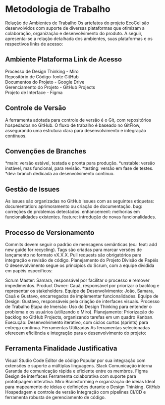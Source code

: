 # Metodologia de Trabalho
Relação de Ambientes de Trabalho
Os artefatos do projeto EcoCel são desenvolvidos com suporte de diversas plataformas que otimizam a colaboração, organização e desenvolvimento do produto. A seguir, apresenta-se a relação detalhada dos ambientes, suas plataformas e os respectivos links de acesso:

## Ambiente	Plataforma	Link de Acesso
Processo de Design Thinking	- Miro	
Repositório de Código-fonte	GitHub	
Documentos do Projeto	- Google Drive	
Gerenciamento do Projeto	- GitHub Projects	
Projeto de Interface - Figma	


## Controle de Versão
A ferramenta adotada para controle de versão é o Git, com repositórios hospedados no GitHub. O fluxo de trabalho é baseado no GitFlow, assegurando uma estrutura clara para desenvolvimento e integração contínuos.

## Convenções de Branches
*main: versão estável, testada e pronta para produção.
*unstable: versão instável, mas funcional, para revisão.
*testing: versão em fase de testes.
*dev: branch dedicada ao desenvolvimento contínuo.

## Gestão de Issues
As issues são organizadas no GitHub Issues com as seguintes etiquetas:
documentation: aprimoramento ou criação de documentação.
bug: correções de problemas detectados.
enhancement: melhorias em funcionalidades existentes.
feature: introdução de novas funcionalidades.

## Processo de Versionamento
Commits devem seguir o padrão de mensagens semânticas (ex.: feat: add new guide for recycling).
Tags são criadas para marcar versões de lançamento no formato vX.X.X.
Pull requests são obrigatórios para integração e revisão de código.
Planejamento do Projeto
Divisão de Papéis
O desenvolvimento segue os princípios do Scrum, com a equipe dividida em papéis específicos:

Scrum Master: Samara, responsável por facilitar o processo e remover impedimentos.
Product Owner: Cauã, responsável por priorizar o backlog e representar os stakeholders.
Equipe de Desenvolvimento: João, Samara, Cauã e Gustavo, encarregados de implementar funcionalidades.
Equipe de Design: Gustavo, responsáveis pela criação de interfaces visuais.
Processo de Trabalho
Etapa de Imersão: Uso do Design Thinking para entender o problema e os usuários (utilizando o Miro).
Planejamento: Priorização do backlog no GitHub Projects, organizando tarefas em um quadro Kanban.
Execução: Desenvolvimento iterativo, com ciclos curtos (sprints) para entrega contínua.
Ferramentas Utilizadas
As ferramentas selecionadas oferecem eficiência e integração para o desenvolvimento do projeto:

## Ferramenta	Finalidade	Justificativa
Visual Studio Code	Editor de código	Popular por sua integração com extensões e suporte a múltiplas linguagens.
Slack	Comunicação interna	Garantia de comunicação rápida e eficiente entre os membros.
Figma	Design de interfaces	Ferramenta colaborativa com suporte para prototipagem interativa.
Miro	Brainstorming e organização de ideias	Ideal para mapeamento de ideias e definições durante o Design Thinking.
GitHub	Hospedagem e controle de versão	Integração com pipelines CI/CD e ferramenta robusta de gerenciamento de código.
